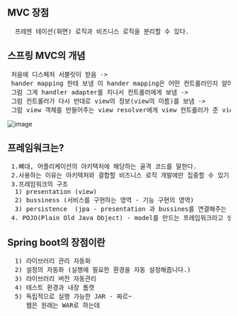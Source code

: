 ## MVC 장점 

<pre>
  프레젠 테이션(화면) 로직과 비즈니스 로직을 분리할 수 있다.
</pre>

## 스프링 MVC의 개념

<pre>
 처음에 디스페처 서블릿이 받음 ->
 hander mapping 한테 보냄 이 hander mapping은 어떤 컨트롤러인지 알아서 그걸 다시 디스페처 서블릿에게 보냄 ->
 그럼 그게 handler adapter를 지나서 컨트롤러에게 보냄 ->
 그럼 컨트롤러가 다시 반대로 view의 정보(view의 이름)를 보냄 ->
 그럼 view 객체를 만들어주는 view resolver에게 view 컨트롤러가 준 view의 정보(view 이름)를 보내고 view를 디스페처 서블릿한테 보냄으로 view를 client에게 보여줌
</pre>
![image](https://github.com/limsangwoons/spring-study/assets/116055397/890453d6-1079-43d3-866c-bf4456d0aa84)

## 프레임워크는?
<pre>
 1.뼈대, 어플리케이션의 아키텍처에 해당하는 골격 코드를 말한다. 
 2.사용하는 이유는 아키텍처와 결합할 비즈니스 로직 개발에만 집중할 수 있기 때문이다. 
 3.프레임워크의 구조
  1) presentation (view)
  2) bussiness (서비스를 구현하는 영역 - 기능 구현의 영역)
  3) persistence  (jpa - presentation 과 bussines를 연결해주는 영역이라고 생각하면 된다.)
 4. POJO(Plain Old Java Object) - model를 만드는 프레임워크라고 생각하세욤.
</pre>

## Spring boot의 장점이란
<pre>
  1) 라이브러리 관리 자동화
  2) 설정의 자동화 (실행에 필요한 환경을 자동 설정해줍니다.)
  3) 라이브러리 버전 자동관리 
  4) 테스트 환경과 내장 톰캣
  5) 독립적으로 실행 가능한 JAR - 짜르~ 
     웹은 원래는 WAR로 하는데 
</pre>
